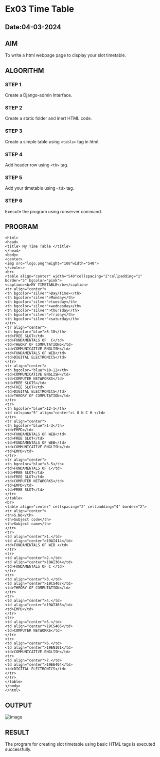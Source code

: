 # Ex03 Time Table
## Date:04-03-2024
## AIM
To write a html webpage page to display your slot timetable.

## ALGORITHM
### STEP 1
Create a Django-admin Interface.

### STEP 2
Create a static folder and inert HTML code.

### STEP 3
Create a simple table using ```<table>``` tag in html.

### STEP 4
Add header row using ```<th>``` tag.

### STEP 5
Add your timetable using ```<td>``` tag.

### STEP 6
Execute the program using runserver command.

## PROGRAM
```
<html>
<head>
<title> My Time Table </title>
</head>
<body>
<center>
<img src="logo.png"height="100"width="540">
</center>
<br>
<table align="center" width="540"cellspacing="2"cellpadding="1" border="5" bgcolor="pink">
<caption><b>MY TIMETABLE</b></caption>
<tr align="center">
<th bgcolor="silver">Day/Time></th>
<th bgcolor="silver">Monday</th>
<th bgcolor="silver">tuesday</th>
<th bgcolor="silver">wednesday</th>
<th bgcolor="silver">thursday</th>
<th bgcolor="silver">friday</th>
<th bgcolor="silver">saturday</th>
</tr>
<tr align="center">
<th bgcolor="blue">8-10</th>
<td>FREE SLOT</td>
<td>FUNDAMENTALS OF  C</td>
<td>THEORY OF COMPUTATION6</td>
<td>COMMUNICATIVE ENGLISH</td>
<td>FUNDAMENTALS OF WEB</td>
<td>DIGITAL ELECTRONICS</td>
</tr>
<tr align="center">
<th bgcolor="blue">10-12</th>
<td>COMMUNICATIVE ENGLISH</td>
<td>COMPUTER NETWPORKS</td>
<td>FREE SLOTS</td>
<td>FREE SLOT</td>
<td>DIGITAL ELECTRONICS</td>
<td>THEORY OF COMPUTATION</td>
</tr>
<tr>
<th bgcolor="blue">12-1</th>
<td colspan="5" align="center">L U N C H </td>
</tr>
<tr align="center">
<th bgcolor="blue">1-3</th>
<td>EMPD</td>
<td>FUNDAMENTALS OF WEB</td>
<td>FREE SLOT</td>
<td>FUNDAMENTALS OF WEB</td>
<td>COMMUNICATIVE ENGLISH</td>
<td>EMPD</td>
</tr>
<tr align="center">
<th bgcolor="blue">3-5</th>
<td>FUNDAMENTALS OF C</td>
<td>FREE SLOT</td>
<td>FREE SLOT</td>
<td>COMPUTER NETWPORKS</td>
<td>EMPD</td>
<td>FREE SLOT</td>
</tr>
</table>
<br>
<table align="center" cellspacing="2" cellpadding="4" border="2">
<tr align="center">
<th>S.No</th>
<th>Subject code</th>
<th>Subject name</th>
</tr>
<tr>
<td align="center">1.</td>
<td align="center">19AI414</td>
<td>FUNDAMENTALS OF WEB </td> 
</tr>
<tr>
<td align="center">2.</td>
<td align="center">19AI304</td>
<td>FUNDAMENTALS OF C </td> 
</tr>
<tr>
<td align="center">3.</td>
<td align="center">19CS407</td>
<td>THEORY OF COMPUTATION</td> 
</tr>
<tr>
<td align="center">4.</td>
<td align="center">19AI303</td>
<td>EMPD</td> 
</tr>
<tr>
<td align="center">5.</td>
<td align="center">19CS406</td>
<td>COMPUTER NETWORKS</td> 
</tr>
<tr>
<td align="center">6.</td>
<td align="center">19EN101</td>
<td>COMMUNICATIVE ENGLISH</td> 
<tr>
<td align="center">7.</td>
<td align="center">19EE404</td>
<td>DIGITAL ELECTRONICS</td> 
</tr>
</tr>
</table>
</body>
</html>
```
## OUTPUT
![image](https://github.com/priyadharshini210/slot/assets/148514638/321adcb1-dba1-4e83-985f-85c93455d544)


## RESULT
The program for creating slot timetable using basic HTML tags is executed successfully.
